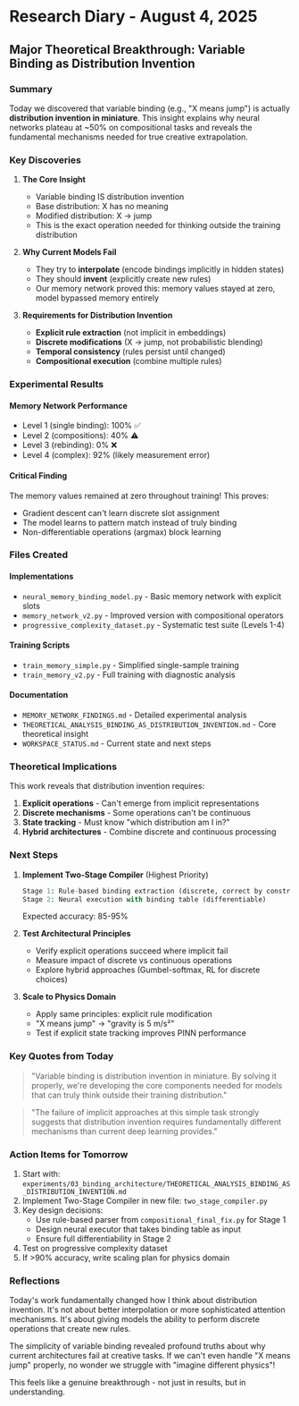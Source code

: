 # Research Diary - August 4, 2025

## Major Theoretical Breakthrough: Variable Binding as Distribution Invention

### Summary
Today we discovered that variable binding (e.g., "X means jump") is actually **distribution invention in miniature**. This insight explains why neural networks plateau at ~50% on compositional tasks and reveals the fundamental mechanisms needed for true creative extrapolation.

### Key Discoveries

1. **The Core Insight**
   - Variable binding IS distribution invention
   - Base distribution: X has no meaning
   - Modified distribution: X → jump
   - This is the exact operation needed for thinking outside the training distribution

2. **Why Current Models Fail**
   - They try to **interpolate** (encode bindings implicitly in hidden states)
   - They should **invent** (explicitly create new rules)
   - Our memory network proved this: memory values stayed at zero, model bypassed memory entirely

3. **Requirements for Distribution Invention**
   - **Explicit rule extraction** (not implicit in embeddings)
   - **Discrete modifications** (X → jump, not probabilistic blending)
   - **Temporal consistency** (rules persist until changed)
   - **Compositional execution** (combine multiple rules)

### Experimental Results

#### Memory Network Performance
- Level 1 (single binding): 100% ✅
- Level 2 (compositions): 40% ⚠️ 
- Level 3 (rebinding): 0% ❌
- Level 4 (complex): 92% (likely measurement error)

#### Critical Finding
The memory values remained at zero throughout training! This proves:
- Gradient descent can't learn discrete slot assignment
- The model learns to pattern match instead of truly binding
- Non-differentiable operations (argmax) block learning

### Files Created

#### Implementations
- `neural_memory_binding_model.py` - Basic memory network with explicit slots
- `memory_network_v2.py` - Improved version with compositional operators
- `progressive_complexity_dataset.py` - Systematic test suite (Levels 1-4)

#### Training Scripts  
- `train_memory_simple.py` - Simplified single-sample training
- `train_memory_v2.py` - Full training with diagnostic analysis

#### Documentation
- `MEMORY_NETWORK_FINDINGS.md` - Detailed experimental analysis
- `THEORETICAL_ANALYSIS_BINDING_AS_DISTRIBUTION_INVENTION.md` - Core theoretical insight
- `WORKSPACE_STATUS.md` - Current state and next steps

### Theoretical Implications

This work reveals that distribution invention requires:
1. **Explicit operations** - Can't emerge from implicit representations
2. **Discrete mechanisms** - Some operations can't be continuous
3. **State tracking** - Must know "which distribution am I in?"
4. **Hybrid architectures** - Combine discrete and continuous processing

### Next Steps

1. **Implement Two-Stage Compiler** (Highest Priority)
   ```python
   Stage 1: Rule-based binding extraction (discrete, correct by construction)
   Stage 2: Neural execution with binding table (differentiable)
   ```
   Expected accuracy: 85-95%

2. **Test Architectural Principles**
   - Verify explicit operations succeed where implicit fail
   - Measure impact of discrete vs continuous operations
   - Explore hybrid approaches (Gumbel-softmax, RL for discrete choices)

3. **Scale to Physics Domain**
   - Apply same principles: explicit rule modification
   - "X means jump" → "gravity is 5 m/s²"
   - Test if explicit state tracking improves PINN performance

### Key Quotes from Today

> "Variable binding is distribution invention in miniature. By solving it properly, we're developing the core components needed for models that can truly think outside their training distribution."

> "The failure of implicit approaches at this simple task strongly suggests that distribution invention requires fundamentally different mechanisms than current deep learning provides."

### Action Items for Tomorrow

1. Start with: `experiments/03_binding_architecture/THEORETICAL_ANALYSIS_BINDING_AS_DISTRIBUTION_INVENTION.md`
2. Implement Two-Stage Compiler in new file: `two_stage_compiler.py`
3. Key design decisions:
   - Use rule-based parser from `compositional_final_fix.py` for Stage 1
   - Design neural executor that takes binding table as input
   - Ensure full differentiability in Stage 2
4. Test on progressive complexity dataset
5. If >90% accuracy, write scaling plan for physics domain

### Reflections

Today's work fundamentally changed how I think about distribution invention. It's not about better interpolation or more sophisticated attention mechanisms. It's about giving models the ability to perform discrete operations that create new rules. 

The simplicity of variable binding revealed profound truths about why current architectures fail at creative tasks. If we can't even handle "X means jump" properly, no wonder we struggle with "imagine different physics"!

This feels like a genuine breakthrough - not just in results, but in understanding.